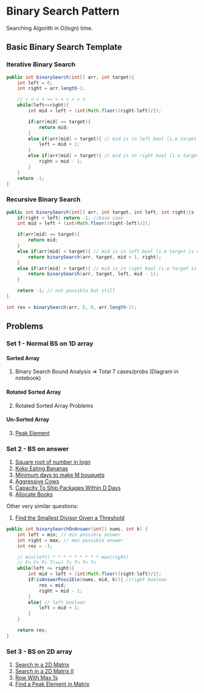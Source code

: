 # Binary Search Pattern
Searching Algorith in O(logn) time.

## Basic Binary Search Template

### Iterative Binary Search
```java
public int binarySearch(int[] arr, int target){
    int left = 0;
    int right = arr.length-1;

    // < < < < == > > > > > >
    while(left<=right){
        int mid = left + (int)Math.floor((right-left)/2);

        if(arr[mid] == target){
            return mid;
        }
        else if(arr[mid] < target){ // mid is in left bool (i.e target is on right side of mid) => GO RIGHT
            left = mid + 1;
        }
        else if(arr[mid] > target){ // mid is in right bool (i.e target is on left side of mid) => GO LEFT
            right = mid - 1;
        }
    }
    return -1;
}
```

### Recursive Binary Search
```java
public int binarySearch(int[] arr, int target, int left, int right){s
    if(right < left) return -1; //base case
    int mid = left + (int)Math.floor((right-left)/2);

    if(arr[mid] == target){
        return mid;
    }
    else if(arr[mid] < target){ // mid is in left bool (i.e target is on right side of mid) => GO RIGHT
        return binarySearch(arr, target, mid + 1, right);
    }
    else if(arr[mid] > target){ // mid is in right bool (i.e target is on left side of mid) => GO LEFT
        return binarySearch(arr, target, left, mid - 1);
    }

    return -1; // not possible but still
}

int res = binarySearch(arr, 5, 0, arr.length-1);
```

## Problems
### Set 1 - Normal BS on 1D array
#### Sorted Array
1. Binary Search Bound Analysis => Total 7 cases/probs (Diagram in notebook)
#### Rotated Sorted Array
2. Rotated Sorted Array Problems
#### Un-Sorted Array
3. [Peak Element](https://leetcode.com/problems/find-peak-element)


### Set 2 - BS on answer
1. [Square root of number in logn](https://leetcode.com/problems/sqrtx)
2. [Koko Eating Bananas](https://leetcode.com/problems/koko-eating-bananas)
3. [Minimum days to make M bouquets](https://leetcode.com/problems/minimum-number-of-days-to-make-m-bouquets)
4. [Aggressive Cows](https://takeuforward.org/data-structure/aggressive-cows-detailed-solution/) 
5. [Capacity To Ship Packages Within D Days](https://leetcode.com/problems/capacity-to-ship-packages-within-d-days)
6. [Allocate Books](https://www.naukri.com/code360/problems/allocate-books_1090540)

Other very similar questions:
1. [Find the Smallest Divisor Given a Threshold](https://leetcode.com/problems/find-the-smallest-divisor-given-a-threshold)

``` java
public int binarySearchOnAnswer(int[] nums, int k) {
    int left = min; // min possible answer
    int right = max; // max possible answer
    int res = -1;

    // min(left) * * * * * * * * * max(right)
    // F> F> F> T(==) T< T< T< T<
    while(left <= right){
        int mid = left + (int)Math.floor((right-left)/2);
        if(isAnswerPossible(nums, mid, k)){ //right boolean
            res = mid;
            right = mid - 1;
        }
        else{ // left boolean
            left = mid + 1;
        }
    }

    return res;
}
```

### Set 3 - BS on 2D array
1. [Search in a 2D Matrix](https://leetcode.com/problems/search-a-2d-matrix/)
2. [Search in a 2D Matrix II](https://leetcode.com/problems/search-a-2d-matrix-ii/)
3. [Row With Max 1s](https://www.geeksforgeeks.org/problems/row-with-max-1s0023/1?)
4. [Find a Peak Element in Matrix](https://leetcode.com/problems/find-a-peak-element-ii/)

